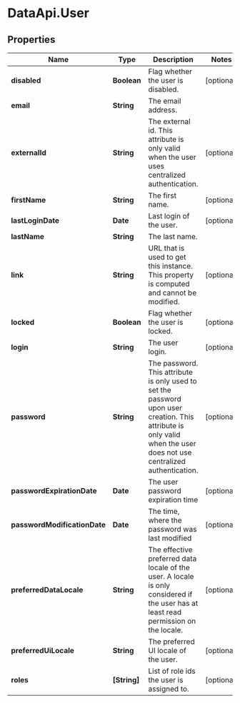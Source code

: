 # DataApi.User

## Properties

Name | Type | Description | Notes
------------ | ------------- | ------------- | -------------
**disabled** | **Boolean** | Flag whether the user is disabled. | [optional] 
**email** | **String** | The email address. | 
**externalId** | **String** | The external id. This attribute is only valid when the user uses centralized authentication. | [optional] 
**firstName** | **String** | The first name. | [optional] 
**lastLoginDate** | **Date** | Last login of the user. | [optional] 
**lastName** | **String** | The last name. | 
**link** | **String** | URL that is used to get this instance.  This property is computed and cannot be modified. | [optional] 
**locked** | **Boolean** | Flag whether the user is locked. | [optional] 
**login** | **String** | The user login. | [optional] 
**password** | **String** | The password. This attribute is only used to set the password upon user creation.  This attribute is only valid when the user does not use centralized authentication. | [optional] 
**passwordExpirationDate** | **Date** | The user password expiration time | [optional] 
**passwordModificationDate** | **Date** | The time, where the password was last modified | [optional] 
**preferredDataLocale** | **String** | The effective preferred data locale of the user. A locale is only considered if the user has at least read  permission on the locale. | [optional] 
**preferredUiLocale** | **String** | The preferred UI locale of the user. | [optional] 
**roles** | **[String]** | List of role ids the user is assigned to. | [optional] 


